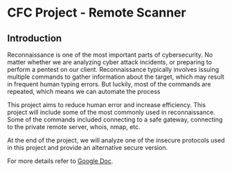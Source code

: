 # CFC Project - Remote Scanner
## Introduction
Reconnaissance is one of the most important parts of cybersecurity. No matter whether we are analyzing cyber attack incidents, or preparing to perform a pentest on our client. Reconnaissance typically involves issuing multiple commands to gather information about the target, which may result in frequent human typing errors. But luckily, most of the commands are repeated, which means we can automate the process

This project aims to reduce human error and increase efficiency. This project will include some of the most commonly used in reconnaissance. Some of the commands included connecting to a safe gateway, connecting to the private remote server, whois, nmap, etc.

At the end of the project, we will analyze one of the insecure protocols used in this project and provide an alternative secure version.

For more details refer to [Google Doc](https://docs.google.com/document/d/1gSMRt3LgDTw1tCTPTPEgbb15P7EWjQzFXxYxT-o4CNU/edit?usp=sharing).
